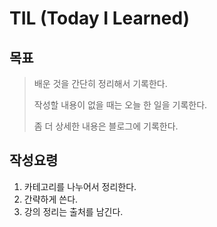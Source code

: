 # TIL (Today I Learned)

## 목표



> 배운 것을 간단히 정리해서 기록한다.
>
> 작성할 내용이 없을 때는 오늘 한 일을 기록한다.
>
> 좀 더 상세한 내용은 블로그에 기록한다.



## 작성요령

1. 카테고리를 나누어서 정리한다.
2. 간략하게 쓴다.
3. 강의 정리는 출처를 남긴다.

